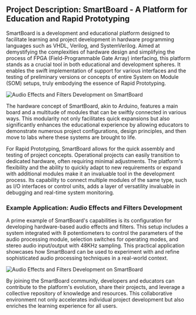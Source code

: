 ## Project Description: SmartBoard - A Platform for Education and Rapid Prototyping

SmartBoard is a development and educational platform designed to facilitate learning and project development in hardware programming languages such as VHDL, Verilog, and SystemVerilog. Aimed at demystifying the complexities of hardware design and simplifying the process of FPGA (Field-Programmable Gate Array) interfacing, this platform stands as a crucial tool in both educational and development spheres. It enables the swift implementation of support for various interfaces and the testing of preliminary versions or concepts of entire System on Module (SOM) setups, truly embodying the essence of Rapid Prototyping.

![Audio Effects and Filters Development on SmartBoard](.github/media/sb_v1_xp2_overview.jpg)

The hardware concept of SmartBoard, akin to Arduino, features a main board and a multitude of modules that can be swiftly connected in various ways. This modularity not only facilitates quick expansions but also significantly enhances the educational experience by allowing educators to demonstrate numerous project configurations, design principles, and then move to labs where these systems are brought to life.

For Rapid Prototyping, SmartBoard allows for the quick assembly and testing of project concepts. Operational projects can easily transition to dedicated hardware, often requiring minimal adjustments. The platform's flexibility and the ability to quickly adapt to new requirements or expand with additional modules make it an invaluable tool in the development process. Its capability to connect multiple modules of the same type, such as I/O interfaces or control units, adds a layer of versatility invaluable in debugging and real-time system monitoring.

### Example Application: Audio Effects and Filters Development

A prime example of SmartBoard's capabilities is its configuration for developing hardware-based audio effects and filters. This setup includes a system integrated with 8 potentiometers to control the parameters of the audio processing module, selection switches for operating modes, and stereo audio input/output with 48KHz sampling. This practical application showcases how SmartBoard can be used to experiment with and refine sophisticated audio processing techniques in a real-world context.


![Audio Effects and Filters Development on SmartBoard](SmartBoardV1/media/example_audio.png)

By joining the SmartBoard community, developers and educators can contribute to the platform's evolution, share their projects, and leverage a collective repository of knowledge and resources. This collaborative environment not only accelerates individual project development but also enriches the learning experience for all users.
